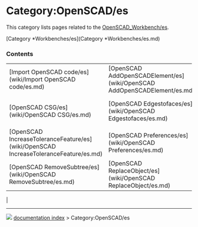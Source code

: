 # Category:OpenSCAD/es
This category lists pages related to the [OpenSCAD_Workbench/es](OpenSCAD_Workbench/es.md).

[Category   *Workbenches/es](Category   *Workbenches/es.md)

### Contents

|     |     |     |
| --- | --- | --- |
| [Import OpenSCAD code/es](wiki/Import OpenSCAD code/es.md) | [OpenSCAD AddOpenSCADElement/es](wiki/OpenSCAD AddOpenSCADElement/es.md) | [OpenSCAD ColorCodeShape/es](wiki/OpenSCAD ColorCodeShape/es.md) |
| [OpenSCAD CSG/es](wiki/OpenSCAD CSG/es.md) | [OpenSCAD Edgestofaces/es](wiki/OpenSCAD Edgestofaces/es.md) | [OpenSCAD ExpandPlacements/es](wiki/OpenSCAD ExpandPlacements/es.md) |
| [OpenSCAD IncreaseToleranceFeature/es](wiki/OpenSCAD IncreaseToleranceFeature/es.md) | [OpenSCAD Preferences/es](wiki/OpenSCAD Preferences/es.md) | [OpenSCAD RefineShapeFeature/es](wiki/OpenSCAD RefineShapeFeature/es.md) |
| [OpenSCAD RemoveSubtree/es](wiki/OpenSCAD RemoveSubtree/es.md) | [OpenSCAD ReplaceObject/es](wiki/OpenSCAD ReplaceObject/es.md) | [OpenSCAD Workbench/es](wiki/OpenSCAD Workbench/es.md) |
|



---
![](images/Right_arrow.png) [documentation index](../README.md) > Category:OpenSCAD/es
